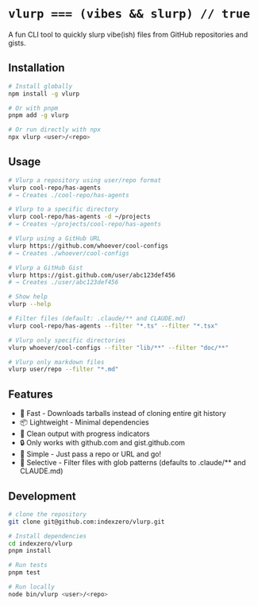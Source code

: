 # `vlurp === (vibes && slurp) // true`

A fun CLI tool to quickly slurp vibe(ish) files from GitHub repositories and gists.

## Installation

```sh
# Install globally
npm install -g vlurp

# Or with pnpm
pnpm add -g vlurp

# Or run directly with npx
npx vlurp <user>/<repo>
```

## Usage

```sh
# Vlurp a repository using user/repo format
vlurp cool-repo/has-agents
# → Creates ./cool-repo/has-agents

# Vlurp to a specific directory
vlurp cool-repo/has-agents -d ~/projects
# → Creates ~/projects/cool-repo/has-agents

# Vlurp using a GitHub URL
vlurp https://github.com/whoever/cool-configs
# → Creates ./whoever/cool-configs

# Vlurp a GitHub Gist
vlurp https://gist.github.com/user/abc123def456
# → Creates ./user/abc123def456

# Show help
vlurp --help

# Filter files (default: .claude/** and CLAUDE.md)
vlurp cool-repo/has-agents --filter "*.ts" --filter "*.tsx"

# Vlurp only specific directories
vlurp whoever/cool-configs --filter "lib/**" --filter "doc/**"

# Vlurp only markdown files
vlurp user/repo --filter "*.md"
```

## Features

- 🚀 Fast - Downloads tarballs instead of cloning entire git history
- 📦 Lightweight - Minimal dependencies
- 🎨 Clean output with progress indicators
- 🔒 Only works with github.com and gist.github.com
- 🌈 Simple - Just pass a repo or URL and go!
- 🎯 Selective - Filter files with glob patterns (defaults to .claude/** and CLAUDE.md)

## Development

```sh
# clone the repository
git clone git@github.com:indexzero/vlurp.git

# Install dependencies
cd indexzero/vlurp
pnpm install

# Run tests
pnpm test

# Run locally
node bin/vlurp <user>/<repo>
```

